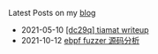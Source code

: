 Latest Posts on my [blog](https://rlee063.github.io/)
* 2021-05-10 [[dc29q] tiamat writeup](https://rlee063.github.io/dc29q-tiamat-writeup.html)
* 2021-10-12 [ebpf fuzzer 源码分析](https://rlee063.github.io/ebpf-fuzzer-%E6%BA%90%E7%A0%81%E5%88%86%E6%9E%90.html)
